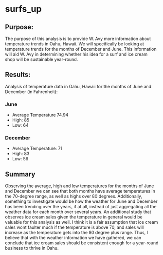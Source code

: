 # surfs_up
## Purpose: 
The purpose of this analysis is to provide W. Avy more information about temperature trends in Oahu, Hawaii. We will specifically be looking at temperature trends for the months of December and June. This information will aid W. Avy in determining whether his idea for a surf and ice cream shop will be sustainable year-round.
## Results:
Analysis of temperature data in Oahu, Hawaii for the months of June and December (in Fahrenheit):
### June
<ul> 
<li> Average Temperature 74.94 
<li> High: 85 
<li> Low: 64 
</ul>
  
### December
<ul>
<li> Average Temperature: 71 
<li> High: 83 
<li> Low: 56
  </ul>

## Summary

Observing the average, high and low temperatures for the months of June and December we can see that both months have average temperatures in the 70-degree range, as well as highs over 80 degrees. Additionally, something to investigate would be how the weather for June and December has been trending over the years, if at all, instead of just aggregating all the weather data for each month over several years. An additional study that observes ice cream sales given the temperature in general would be valuable for this analysis as well. I think it is a fair assumption that ice cream sales wont faulter much if the temperature is above 70, and sales will increase as the temperature gets into the 80 degree plus range. Thus, I believe that with the weather information we have gathered, we can conclude that ice cream sales should be consistent enough for a year-round business to thrive in Oahu.
